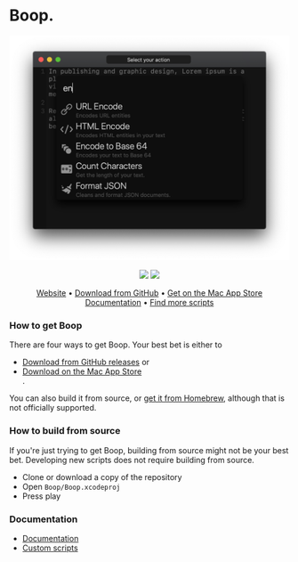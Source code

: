 
# Boop.


<p align="center">

  <img src="Boop/Documentation/Images/UI.png?raw=true" width="663" alt="UI Screenshot">
</p>


<p align="center">
  <a href="https://app.bitrise.io/app/b0c493f8b65e1dac"><img src="https://app.bitrise.io/app/b0c493f8b65e1dac/status.svg?token=BoJJDoViYpKy8V_O5P7ljA&branch=master"></a>
  <a href="https://sonarcloud.io/dashboard?id=IvanMathy_Boop"><img src="https://sonarcloud.io/api/project_badges/measure?project=IvanMathy_Boop&metric=alert_status"></a>
</p>   
<p align="center">
  <a href="https://boop.okat.best/">Website</a>  •  <a href="https://github.com/IvanMathy/Boop/releases">Download from GitHub</a>  •  <a href="https://apps.apple.com/us/app/boop/id1518425043">Get on the Mac App Store</a><br/>
    <a href="https://github.com/IvanMathy/Boop/blob/main/Boop/Documentation/Readme.md">Documentation</a>  •  <a href="https://github.com/IvanMathy/Boop/tree/main/Scripts">Find more scripts</a>
</p>

### How to get Boop

There are four ways to get Boop. Your best bet is either to

 - <a href="https://github.com/IvanMathy/Boop/releases">Download from GitHub releases</a> or
 - <a href="https://apps.apple.com/us/app/boop/id1518425043">Download on the Mac App Store</a><br/>.

 You can also build it from source, or <a href="https://formulae.brew.sh/cask/boop#default">get it from Homebrew</a>, although that is not officially supported.

### How to build from source

If you're just trying to get Boop, building from source might not be your best bet. Developing new scripts does not require building from source.

- Clone or download a copy of the repository
- Open `Boop/Boop.xcodeproj`
- Press play


### Documentation

- [Documentation](Boop/Documentation/Readme.md)
- [Custom scripts](Boop/Documentation/CustomScripts.md)
